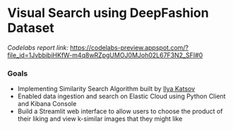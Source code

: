 # Visual Search using DeepFashion Dataset

*Codelabs report link:* https://codelabs-preview.appspot.com/?file_id=1JvbbibiHKfW-m4q8wRZpgUMOJ0MJoh02L67F3N2_SFI#0

### Goals
- Implementing Similarity Search Algorithm built by [Ilya Katsov](https://github.com/ikatsov/tensor-house/blob/master/search/visual-search-artistic-style.ipynb)
- Enabled data ingestion and search on Elastic Cloud using Python Client and Kibana Console
- Build a Streamlit web interface to allow users to choose the product of their liking and view k-similar images that they might like
